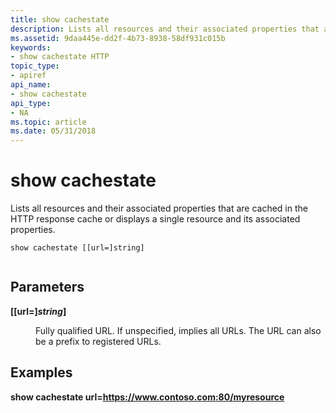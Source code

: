 ```yaml
---
title: show cachestate
description: Lists all resources and their associated properties that are cached in the HTTP response cache or displays a single resource and its associated properties.
ms.assetid: 9daa445e-dd2f-4b73-8938-58df931c015b
keywords:
- show cachestate HTTP
topic_type:
- apiref
api_name:
- show cachestate
api_type:
- NA
ms.topic: article
ms.date: 05/31/2018
---
```


# show cachestate

Lists all resources and their associated properties that are cached in the HTTP response cache or displays a single resource and its associated properties.

``` syntax
show cachestate [[url=]string]
 
```

## Parameters

<dl> <dt>

<span id="__url__string_"></span><span id="__URL__STRING_"></span>**\[\[url=\]***string***\]**
</dt> <dd>

Fully qualified URL. If unspecified, implies all URLs. The URL can also be a prefix to registered URLs.

</dd> </dl>

## Examples

**show cachestate url=https://www.contoso.com:80/myresource**

 

 




